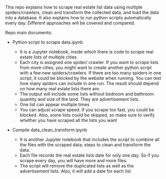 This repo explains how to scrape real estate list data using multiple spiders/crawlers, clean and transform the collected data, and load the data into a database. 
It also explains how to run python scripts automatically every day.  Different approaches will be covered and compared.

Repo main documents:
- Python script to scrape data.ipynb
  - It is a Jupyter notebook, inside which there is code to scrape real estate lists of multiple cities 
  - Each city is assigned one spider/ crawler. If you want to scrape lists from more cities, you might want to create another python script with a few new spiders/crawlers. If there are too many spiders in one script, it could be blocked by the website when running. You can test how many spiders can include in one run. The result should depend on how many real estate lists there are.
  - The output will include some lists without bedroom and bathroom quantity and size of the land. They are advertisement lists.
  - One list can appear multiple times
  - You can adjust scrape speed. If you scrape too fast, you could be blocked. Also, some lists could be skipped, so make sure to verify whether you have scraped all the lists you want

- Compile data_clean_transform.ipynb
  - It is another Jupyter notebook that includes the script to combine all the files with the scraped data, steps to clean and transform the data.
  - Each file records the real estate lists date for only one day. So if you scrape every day, you will have more and more files.
  - The script will remove the duplicated lists as well as the advertisement lists. Also, it will add a date for each list 
